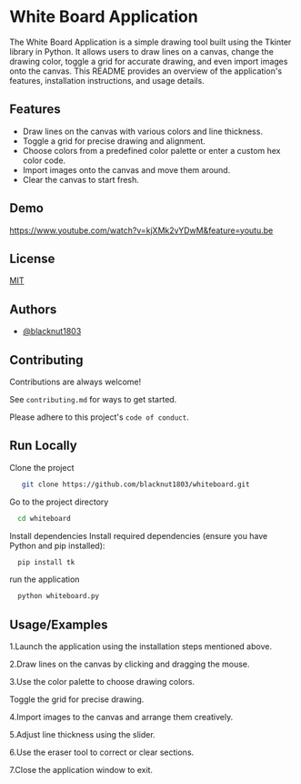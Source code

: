 
# White Board Application

The White Board Application is a simple drawing tool built using the Tkinter library in Python. It allows users to draw lines on a canvas, change the drawing color, toggle a grid for accurate drawing, and even import images onto the canvas. This README provides an overview of the application's features, installation instructions, and usage details.


## Features

- Draw lines on the canvas with various colors and line thickness.
- Toggle a grid for precise drawing and alignment.
- Choose colors from a predefined color palette or enter a custom hex color code.
- Import images onto the canvas and move them around.
- Clear the canvas to start fresh.



## Demo

https://www.youtube.com/watch?v=kjXMk2vYDwM&feature=youtu.be


## License

[MIT](https://choosealicense.com/licenses/mit/)


## Authors

- [@blacknut1803](https://www.github.com/blacknut1803)


## Contributing

Contributions are always welcome!

See `contributing.md` for ways to get started.

Please adhere to this project's `code of conduct`.


## Run Locally

Clone the project

```bash
   git clone https://github.com/blacknut1803/whiteboard.git
```

Go to the project directory

```bash
  cd whiteboard
```

Install dependencies
Install required dependencies (ensure you have Python and pip installed):

```bash
  pip install tk
```

run the application

```bash
  python whiteboard.py

```


## Usage/Examples


1.Launch the application using the installation steps mentioned above.

2.Draw lines on the canvas by clicking and dragging the mouse.

3.Use the color palette to choose drawing colors.

Toggle the grid for precise drawing.

4.Import images to the canvas and arrange them creatively.

5.Adjust line thickness using the slider.

6.Use the eraser tool to correct or clear sections.

7.Close the application window to exit.

